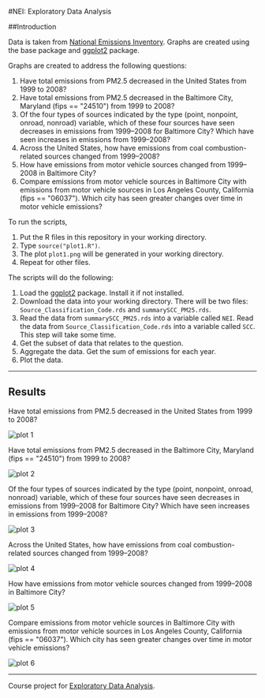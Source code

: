 #NEI: Exploratory Data Analysis

##Introduction

Data is taken from [National Emissions Inventory](https://www.epa.gov/air-emissions-inventories). Graphs are created using the base package and [ggplot2](http://ggplot2.org/) package.

Graphs are created to address the following questions:

1. Have total emissions from PM2.5 decreased in the United States from 1999 to 2008?
2. Have total emissions from PM2.5 decreased in the Baltimore City, Maryland (fips == "24510") from 1999 to 2008?
3. Of the four types of sources indicated by the type (point, nonpoint, onroad, nonroad) variable, which of these four sources have seen decreases in emissions from 1999–2008 for Baltimore City? Which have seen increases in emissions from 1999–2008?
4. Across the United States, how have emissions from coal combustion-related sources changed from 1999–2008?
5. How have emissions from motor vehicle sources changed from 1999–2008 in Baltimore City?
6. Compare emissions from motor vehicle sources in Baltimore City with emissions from motor vehicle sources in Los Angeles County, California (fips == "06037"). Which city has seen greater changes over time in motor vehicle emissions?

To run the scripts,

1. Put the R files in this repository in your working directory.
2. Type `source("plot1.R")`.
3. The plot `plot1.png` will be generated in your working directory.
4. Repeat for other files.

The scripts will do the following:

1. Load the [ggplot2](http://ggplot2.org/) package. Install it if not installed.
2. Download the data into your working directory. There will be two files: `Source_Classification_Code.rds` and `summarySCC_PM25.rds`.
3. Read the data from `summarySCC_PM25.rds` into a variable called `NEI`. Read the data from `Source_Classification_Code.rds` into a variable called `SCC`. This step will take some time.
4. Get the subset of data that relates to the question.
5. Aggregate the data. Get the sum of emissions for each year.
6. Plot the data.

----------

## Results

Have total emissions from PM2.5 decreased in the United States from 1999 to 2008?

![plot 1](plot1.png)

Have total emissions from PM2.5 decreased in the Baltimore City, Maryland (fips == "24510") from 1999 to 2008?

![plot 2](plot2.png)

Of the four types of sources indicated by the type (point, nonpoint, onroad, nonroad) variable, which of these four sources have seen decreases in emissions from 1999–2008 for Baltimore City? Which have seen increases in emissions from 1999–2008?

![plot 3](plot3.png)

Across the United States, how have emissions from coal combustion-related sources changed from 1999–2008?

![plot 4](plot4.png)

How have emissions from motor vehicle sources changed from 1999–2008 in Baltimore City?

![plot 5](plot5.png)

Compare emissions from motor vehicle sources in Baltimore City with emissions from motor vehicle sources in Los Angeles County, California (fips == "06037"). Which city has seen greater changes over time in motor vehicle emissions?

![plot 6](plot6.png)

----------

Course project for [Exploratory Data Analysis](https://www.coursera.org/learn/exploratory-data-analysis/).